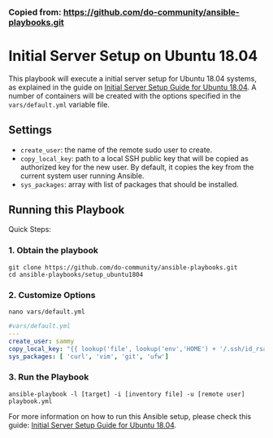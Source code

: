 ### Copied from: https://github.com/do-community/ansible-playbooks.git

# Initial Server Setup on Ubuntu 18.04

This playbook will execute a initial server setup for Ubuntu 18.04 systems, as explained in the guide on
[Initial Server Setup Guide for Ubuntu 18.04](https://www.digitalocean.com/community/tutorials/how-to-use-ansible-to-automate-initial-server-setup-on-ubuntu-18-04).
A number of containers will be created with the options specified in the `vars/default.yml` variable file.

## Settings

- `create_user`: the name of the remote sudo user to create.
- `copy_local_key`: path to a local SSH public key that will be copied as authorized key for the new user. By default, it copies the key from the current system user running Ansible.
- `sys_packages`: array with list of packages that should be installed.


## Running this Playbook

Quick Steps:

### 1. Obtain the playbook
```shell
git clone https://github.com/do-community/ansible-playbooks.git
cd ansible-playbooks/setup_ubuntu1804
```

### 2. Customize Options

```shell
nano vars/default.yml
```

```yml
#vars/default.yml
---
create_user: sammy
copy_local_key: "{{ lookup('file', lookup('env','HOME') + '/.ssh/id_rsa.pub') }}"
sys_packages: [ 'curl', 'vim', 'git', 'ufw']
```

### 3. Run the Playbook

```command
ansible-playbook -l [target] -i [inventory file] -u [remote user] playbook.yml
```

For more information on how to run this Ansible setup, please check this guide: [Initial Server Setup Guide for Ubuntu 18.04](https://www.digitalocean.com/community/tutorials/how-to-use-ansible-to-automate-initial-server-setup-on-ubuntu-18-04).